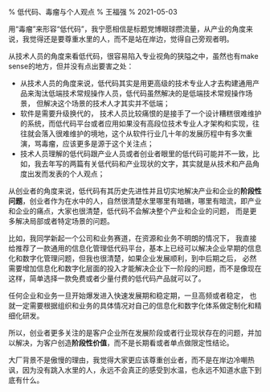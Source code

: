 % 低代码、毒瘤与个人观点
% 王福强
% 2021-05-03


用“毒瘤”来形容“低代码”，我宁愿相信是标题党博眼球攒流量，从产业的角度来说，我觉得还是要尊重水里的人，而不是站在岸边，觉得自己旁观者明。

从技术人员的角度来看低代码，很容易陷入专业视角的狭隘之中，虽然也有make sense的地方，但并没有点出要害之处：

- 从技术人员的角度来说，低代码其实是用更高级的技术专业人才去构建通用产品来淘汰低端技术常规操作人员，低代码虽然解决的是低端技术常规操作场景， 但解决这个场景的技术人才其实并不低端；
- 软件是需要升级换代的， 技术人员比较痛恨的是接手了一个设计糟糕很难维护的系统，而低代码平台或者应用如果没有高段位技术专业人才架构和实现，往往就会落入很难维护的境地，这个从软件行业几十年的发展历程中有多次重演，骂毒瘤，应该更多是源于这个关注点；
- 技术人员理解的低代码跟产业人员或者创业者眼里的低代码可能并不一致，比如，我去年写的两篇有关低代码和产业现状的文字，其实就是从技术和产品角度出发而发表的个人观点；

从创业者的角度来说，低代码有其历史先进性并且切实地解决产业和企业的**阶段性问题**，创业者作为在水中的人，自然很清楚水里哪里有暗礁，哪里有暗流，即产业和企业的痛点，大家也很清楚，低代码不会解决整个产业和企业的问题， 而是更多解决局部或者特定场景的问题。

比如，我同学新起一个公司和业务赛道，在资源和业务不明朗的情况下， 我直接给推荐了一款通用的信息化管理低代码平台，基本上已经可以解决企业早期的信息化和数字化管理问题，但我也很清楚，如果企业发展顺利，到中后期之后， 必然需要增加信息化和数字化层面的投入才能解决企业下一阶段的问题，而不是像现在这样，简单选择一款免费或者少量付费的低代码产品就可以了。

任何企业和业务一旦开始爆发进入快速发展期和稳定期，一旦高频或者稳定， 也就一定需要根据组织和业务的具体情况对自己的信息化和数字化体系做定制化和精细化研发。

所以，创业者更多关注的是​客户企业所在发展阶段或者行业现状存在的问题，并加以解决，为客户创造**阶段性价值**，而不是长期看或者单点做限定性结论。

大厂背景不是傲慢的理由，我觉得大家更应该尊重创业者，而不是在岸边冷嘲热讽，因为没有跳入水里的人，永远不会真正的感受到水温，也永远不知道水底下到底有什么。

